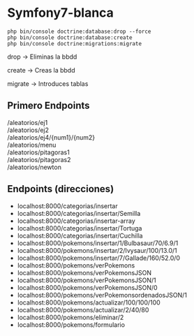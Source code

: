 # Symfony7-blanca

```console
php bin/console doctrine:database:drop --force
php bin/console doctrine:database:create
php bin/console doctrine:migrations:migrate
```




drop -> Eliminas la bbdd

create -> Creas la bbdd

migrate -> Introduces tablas

## Primero Endpoints 
/aleatorios/ej1                                           
/aleatorios/ej2                                           
/aleatorios/ej4/{num1}/{num2}                                
/aleatorios/menu                                          
/aleatorios/pitagoras1                                    
/aleatorios/pitagoras2                                    
/aleatorios/newton


## Endpoints (direcciones)
- localhost:8000/categorias/insertar
- localhost:8000/categorias/insertar/Semilla
- localhost:8000/categorias/insertar-array
- localhost:8000/categorias/insertar/Tortuga
- localhost:8000/categorias/insertar/Cuchilla
- localhost:8000/pokemons/insertar/1/Bulbasaur/70/6.9/1
- localhost:8000/pokemons/insertar/2/Ivysaur/100/13.0/1
- localhost:8000/pokemons/insertar/7/Gallade/160/52.0/0
- localhost:8000/pokemons/verPokemons
- localhost:8000/pokemons/verPokemonsJSON
- localhost:8000/pokemons/verPokemonsJSON/1
- localhost:8000/pokemons/verPokemonsJSON/0
- localhost:8000/pokemons/verPokemonsordenadosJSON/1
- localhost:8000/pokemons/actualizar/100/100/100
- localhost:8000/pokemons/actualizar/2/40/80
- localhost:8000/pokemons/eliminar/2
- localhost:8000/pokemons/formulario